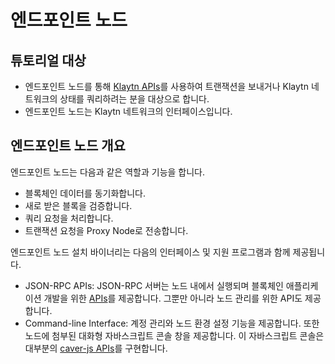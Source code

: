 # 엔드포인트 노드 <a id="endpoint-node"></a>

## 튜토리얼 대상 <a id="intended-audience"></a>

- 엔드포인트 노드를 통해 [Klaytn APIs](../../bapp/json-rpc/README.md)를 사용하여 트랜잭션을 보내거나 Klaytn 네트워크의 상태를 쿼리하려는 분을 대상으로 합니다.
- 엔드포인트 노드는 Klaytn 네트워크의 인터페이스입니다.

## 엔드포인트 노드 개요 <a id="endpoint-node-overview"></a>

엔드포인트 노드는 다음과 같은 역할과 기능을 합니다.

- 블록체인 데이터를 동기화합니다.
- 새로 받은 블록을 검증합니다.
- 쿼리 요청을 처리합니다.
- 트랜잭션 요청을 Proxy Node로 전송합니다.

엔드포인트 노드 설치 바이너리는 다음의 인터페이스 및 지원 프로그램과 함께 제공됩니다.

- JSON-RPC APIs: JSON-RPC 서버는 노드 내에서 실행되며 블록체인 애플리케이션 개발을 위한 [APIs](../../bapp/json-rpc/README.md)를 제공합니다. 그뿐만 아니라 노드 관리를 위한 API도 제공합니다.
- Command-line Interface: 계정 관리와 노드 환경 설정 기능을 제공합니다. 또한 노드에 첨부된 대화형 자바스크립트 콘솔 창을 제공합니다. 이 자바스크립트 콘솔은 대부분의 [caver-js APIs](../../bapp/sdk/caver-js/README.md)를 구현합니다. 





